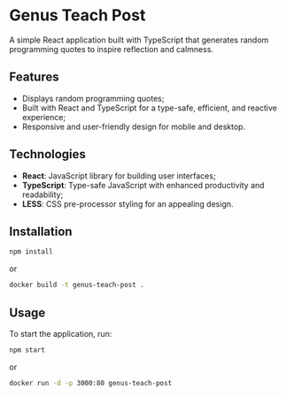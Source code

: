 # Genus Teach Post

A simple React application built with TypeScript that generates random programming quotes to inspire reflection and calmness.

## Features

- Displays random programming quotes;
- Built with React and TypeScript for a type-safe, efficient, and reactive experience;
- Responsive and user-friendly design for mobile and desktop.

## Technologies

- **React**: JavaScript library for building user interfaces;
- **TypeScript**: Type-safe JavaScript with enhanced productivity and readability;
- **LESS**: CSS pre-processor styling for an appealing design.

## Installation

```bash
npm install
```

or

```bash
docker build -t genus-teach-post .
```

## Usage

To start the application, run:

```bash
npm start
```

or

```bash
docker run -d -p 3000:80 genus-teach-post
```

